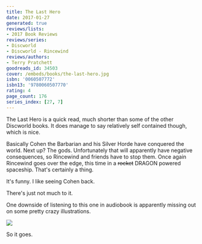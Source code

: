 ```yaml
---
title: The Last Hero
date: 2017-01-27
generated: true
reviews/lists:
- 2017 Book Reviews
reviews/series:
- Discworld
- Discworld - Rincewind
reviews/authors:
- Terry Pratchett
goodreads_id: 34503
cover: /embeds/books/the-last-hero.jpg
isbn: '0060507772'
isbn13: '9780060507770'
rating: 4
page_count: 176
series_index: [27, 7]
---
```

The Last Hero is a quick read, much shorter than some of the other Discworld books. It does manage to say relatively self contained though, which is nice.  

Basically Cohen the Barbarian and his Silver Horde have conquered the world. Next up? The gods. Unfortunately that will apparently have negative consequences, so Rincewind and friends have to stop them. Once again Rincewind goes over the edge, this time in a ~~rocket~~ DRAGON powered spaceship. That's certainly a thing.  

<!--more-->

It's funny. I like seeing Cohen back.  

There's just not much to it.  

One downside of listening to this one in audiobook is apparently missing out on some pretty crazy illustrations.  

![](https://i.gr-assets.com/images/S/photo.goodreads.com/hostedimages/1400702021i/9710000._SX540_.jpg)  

So it goes.